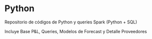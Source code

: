 # Python
Repositorio de códigos de Python y queries Spark (Python + SQL)

Incluye Base P&L, Queries, Modelos de Forecast y Detalle Proveedores

